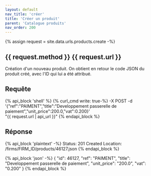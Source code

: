 ```yaml
---
layout: default
nav_title: 'créer'
title: 'Créer un produit'
parent: 'Catalogue produits'
nav_order: 200
---
```

{% assign request = site.data.urls.products.create -%}
## {{ request.method }} {{ request.url }}

Création d'un nouveau produit. On obtient en retour le code JSON du produit créé, avec l'ID qui lui a été attribué.

## Requête

{% api_block 'shell' %}
{% curl_cmd write: true-%}
-X POST -d '{"ref":"PAIMENT","title":"Developpement passerelle de paiement","unit_price":200.0,"vat":0.200}' \
"{{ request.url | api_url }}"
{% endapi_block %}

## Réponse

{% api_block 'plaintext' -%}
Status: 201 Created
Location: /firms/FIRM_ID/products/46127.json
{% endapi_block %}

{% api_block 'json' -%}
{
  "id": 46127,
  "ref": "PAIMENT",
  "title": "Developpement passerelle de paiement",
  "unit_price": "200.0",
  "vat": "0.200"
}
{% endapi_block %}
